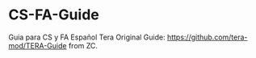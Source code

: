 # CS-FA-Guide
Guia para CS y FA Español Tera
Original Guide: https://github.com/tera-mod/TERA-Guide from ZC.
